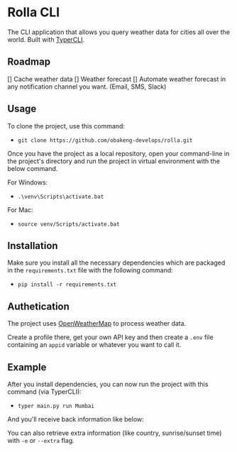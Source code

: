 # Rolla CLI

The CLI application that allows you query weather data for cities all over the world. Built with [TyperCLI](https://typer.tiangolo.com/).

## Roadmap

[] Cache weather data
[] Weather forecast
[] Automate weather forecast in any notification channel you want. (Email, SMS, Slack)

## Usage

To clone the project, use this command:

- `git clone https://github.com/obakeng-develops/rolla.git`

Once you have the project as a local repository, open your command-line in the project's directory and run the project in virtual environment with the below command.

For Windows:

- `.\venv\Scripts\activate.bat`

For Mac:

- `source venv/Scripts/activate.bat`

## Installation

Make sure you install all the necessary dependencies which are packaged in the `requirements.txt` file with the following command:

- `pip install -r requirements.txt`

## Authetication

The project uses [OpenWeatherMap](https://openweathermap.org) to process weather data.

Create a profile there, get your own API key and then create a `.env` file containing an `appid` variable or whatever you want to call it.

## Example

After you install dependencies, you can now run the project with this command (via TyperCLI):

- `typer main.py run Mumbai`

And you'll receive back information like below:

You can also retrieve extra information (like country, sunrise/sunset time) with `-e` or `--extra` flag.
